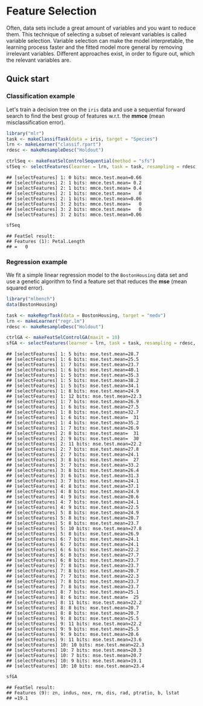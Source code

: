 Feature Selection
==================

Often, data sets include a great amount of variables and you want to reduce them. This technique of selecting a subset of relevant variables is called variable selection. Variable selection can make the model interpretable, the learning process faster and the fitted model more general by removing irrelevant variables.  Different approaches exist, in order to figure out, which the relevant variables are.


Quick start
-----------

### Classification example

Let's train a decision tree on the ``iris`` data and use a sequential forward search to find the best group of features w.r.t. the **mmce** (mean misclassification error).


```r
library("mlr")
task <- makeClassifTask(data = iris, target = "Species")
lrn <- makeLearner("classif.rpart")
rdesc <- makeResampleDesc("Holdout")

ctrlSeq <- makeFeatSelControlSequential(method = "sfs")
sfSeq <- selectFeatures(learner = lrn, task = task, resampling = rdesc, control = ctrlSeq)
```

```
## [selectFeatures] 1: 0 bits: mmce.test.mean=0.66
## [selectFeatures] 2: 1 bits: mmce.test.mean= 0.2
## [selectFeatures] 2: 1 bits: mmce.test.mean= 0.4
## [selectFeatures] 2: 1 bits: mmce.test.mean=   0
## [selectFeatures] 2: 1 bits: mmce.test.mean=0.06
## [selectFeatures] 3: 2 bits: mmce.test.mean=   0
## [selectFeatures] 3: 2 bits: mmce.test.mean=   0
## [selectFeatures] 3: 2 bits: mmce.test.mean=0.06
```

```r
sfSeq
```

```
## FeatSel result:
## Features (1): Petal.Length
## =   0
```



### Regression example

We fit a simple linear regression model to the ``BostonHousing`` data set and use a genetic algorithm to find a feature set that reduces the **mse** (mean squared error).


```r
library("mlbench")
data(BostonHousing)

task <- makeRegrTask(data = BostonHousing, target = "medv")
lrn <- makeLearner("regr.lm")
rdesc <- makeResampleDesc("Holdout")

ctrlGA <- makeFeatSelControlGA(maxit = 10)
sfGA <- selectFeatures(learner = lrn, task = task, resampling = rdesc, control = ctrlGA)
```

```
## [selectFeatures] 1: 5 bits: mse.test.mean=28.7
## [selectFeatures] 1: 6 bits: mse.test.mean=25.5
## [selectFeatures] 1: 7 bits: mse.test.mean=23.7
## [selectFeatures] 1: 6 bits: mse.test.mean=40.1
## [selectFeatures] 1: 5 bits: mse.test.mean=35.3
## [selectFeatures] 1: 5 bits: mse.test.mean=38.2
## [selectFeatures] 1: 5 bits: mse.test.mean=34.1
## [selectFeatures] 1: 8 bits: mse.test.mean=24.9
## [selectFeatures] 1: 12 bits: mse.test.mean=22.3
## [selectFeatures] 1: 7 bits: mse.test.mean=26.9
## [selectFeatures] 1: 6 bits: mse.test.mean=27.5
## [selectFeatures] 1: 8 bits: mse.test.mean=32.7
## [selectFeatures] 1: 6 bits: mse.test.mean=  31
## [selectFeatures] 1: 4 bits: mse.test.mean=35.2
## [selectFeatures] 1: 7 bits: mse.test.mean=26.9
## [selectFeatures] 2: 8 bits: mse.test.mean=  31
## [selectFeatures] 2: 9 bits: mse.test.mean=  30
## [selectFeatures] 2: 11 bits: mse.test.mean=22.2
## [selectFeatures] 2: 7 bits: mse.test.mean=27.8
## [selectFeatures] 2: 7 bits: mse.test.mean=24.1
## [selectFeatures] 3: 8 bits: mse.test.mean=  27
## [selectFeatures] 3: 7 bits: mse.test.mean=33.2
## [selectFeatures] 3: 8 bits: mse.test.mean=26.4
## [selectFeatures] 3: 6 bits: mse.test.mean=31.3
## [selectFeatures] 3: 7 bits: mse.test.mean=24.1
## [selectFeatures] 4: 8 bits: mse.test.mean=37.1
## [selectFeatures] 4: 8 bits: mse.test.mean=24.9
## [selectFeatures] 4: 9 bits: mse.test.mean=20.6
## [selectFeatures] 4: 7 bits: mse.test.mean=24.1
## [selectFeatures] 4: 9 bits: mse.test.mean=22.5
## [selectFeatures] 5: 8 bits: mse.test.mean=24.9
## [selectFeatures] 5: 8 bits: mse.test.mean=20.7
## [selectFeatures] 5: 8 bits: mse.test.mean=23.7
## [selectFeatures] 5: 10 bits: mse.test.mean=27.8
## [selectFeatures] 5: 8 bits: mse.test.mean=26.9
## [selectFeatures] 6: 7 bits: mse.test.mean=24.1
## [selectFeatures] 6: 7 bits: mse.test.mean=24.1
## [selectFeatures] 6: 6 bits: mse.test.mean=22.2
## [selectFeatures] 6: 8 bits: mse.test.mean=27.7
## [selectFeatures] 6: 8 bits: mse.test.mean=23.7
## [selectFeatures] 7: 8 bits: mse.test.mean=23.7
## [selectFeatures] 7: 8 bits: mse.test.mean=20.7
## [selectFeatures] 7: 7 bits: mse.test.mean=22.3
## [selectFeatures] 7: 8 bits: mse.test.mean=23.7
## [selectFeatures] 7: 8 bits: mse.test.mean=23.7
## [selectFeatures] 8: 7 bits: mse.test.mean=25.1
## [selectFeatures] 8: 6 bits: mse.test.mean=  25
## [selectFeatures] 8: 11 bits: mse.test.mean=22.2
## [selectFeatures] 8: 8 bits: mse.test.mean=20.7
## [selectFeatures] 8: 8 bits: mse.test.mean=20.7
## [selectFeatures] 9: 8 bits: mse.test.mean=25.5
## [selectFeatures] 9: 11 bits: mse.test.mean=22.2
## [selectFeatures] 9: 9 bits: mse.test.mean=25.5
## [selectFeatures] 9: 9 bits: mse.test.mean=20.6
## [selectFeatures] 9: 11 bits: mse.test.mean=23.6
## [selectFeatures] 10: 10 bits: mse.test.mean=22.3
## [selectFeatures] 10: 7 bits: mse.test.mean=20.3
## [selectFeatures] 10: 7 bits: mse.test.mean=20.7
## [selectFeatures] 10: 9 bits: mse.test.mean=19.1
## [selectFeatures] 10: 10 bits: mse.test.mean=23.4
```

```r
sfGA
```

```
## FeatSel result:
## Features (9): zn, indus, nox, rm, dis, rad, ptratio, b, lstat
## =19.1
```


